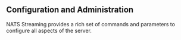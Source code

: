 ## Configuration and Administration

NATS Streaming provides a rich set of commands and parameters to configure all aspects of the server.